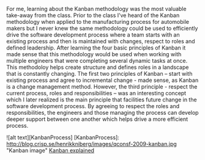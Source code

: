 For me, learning about the Kanban methodology was the most valuable take-away from the class. Prior to the class I’ve heard of the Kanban methodology when applied to the manufacturing process for automobile makers but I never knew the same methodology could be used to efficiently drive the software development process where a team starts with an existing process and then is maintained with changes, respect to roles and defined leadership. After learning the four basic principles of Kanban it made sense that this methodology would be used when working with multiple engineers that were completing several dynamic tasks at once. This methodoloy helps create structure and defines roles in a landscape that is constantly changing. The first two principles of Kanban – start with existing process and agree to incremental change  - made sense, as Kanban is a change management method. However, the third principle - respect the current process, roles and responsibilities – was an interesting concept which I later realized is the main principle that facilities future change in the software development process. By agreeing to respect the roles and responsibilities, the engineers and those managing the process can develop deeper support between one another which helps drive a more efficient process.


![alt text][KanbanProcess]
[KanbanProcess]: http://blog.crisp.se/henrikkniberg/images/qconsf-2009-kanban.jpg "Kanban image"
[Kanban explained](http://kanbanblog.com/explained/)
